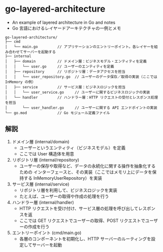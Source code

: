 # go-layered-architecture

- An example of layered architecture in Go and notes
- Go 言語におけるレイヤードアーキテクチャの一例とメモ

```
go-layered-architecture/
├── cmd
│   └── main.go         // アプリケーションのエントリーポイント。各レイヤーを組み合わせてサーバーを起動する
├── internal
│   ├── domain          // ドメイン層：ビジネスモデル・エンティティを定義
│   │   └── user.go     // ユーザーのエンティティを定義
│   ├── repository      // リポジトリ層：データアクセスを担当
│   │   └── user_repository.go  // ユーザーのデータ保存／取得の実装（ここでは InMemory の例）
│   ├── service         // サービス層：ビジネスロジックを担当
│   │   └── user_service.go     // ユーザーに関するビジネスロジックの実装
│   └── handler         // ハンドラー層：HTTP リクエストの受付とレスポンス処理を担当
│       └── user_handler.go     // ユーザーに関する API エンドポイントの実装
└── go.mod              // Go モジュール定義ファイル
```

## 解説

1. ドメイン層 (internal/domain)
   - ユーザーというエンティティ（ビジネスモデル）を定義
   - ここでは User 構造体を用意
2. リポジトリ層 (internal/repository)
   - ユーザーの保存や取得など、データの永続化に関する操作を抽象化するための
     インターフェースと、その実装（ここではメモリ上にデータを保持する
     InMemoryUserRepository）を実装
3. サービス層 (internal/service)
   - リポジトリ層を利用して、ビジネスロジックを実装
   - たとえば、ユーザーの取得や作成の処理を行う
4. ハンドラー層 (internal/handler)
   - HTTP リクエストを受け付け、サービス層の処理を呼び出してレスポンスを返
   - ここでは GET リクエストでユーザーの取得、POST リクエストでユーザーの作成を行う
5. エントリーポイント (cmd/main.go)
   - 各層のコンポーネントを初期化し、HTTP サーバーのルーティングを設定してサーバーを起動
